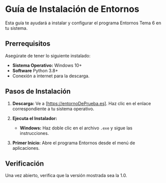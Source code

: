 # Guía de Instalación de Entornos

Esta guía te ayudará a instalar y configurar el programa Entornos Tema 6 en tu sistema.

## Prerrequisitos

Asegúrate de tener lo siguiente instalado:

* **Sistema Operativo:** Windows 10+
* **Software** Python 3.8+ 
* Conexión a internet para la descarga.

## Pasos de Instalación

1.  **Descarga:** Ve a [https://entornoDePrueba.es]. Haz clic en el enlace correspondiente a tu sistema operativo.

2.  **Ejecuta el Instalador:**
    * **Windows:** Haz doble clic en el archivo `.exe` y sigue las instrucciones.
   

3.  **Primer Inicio:** Abre el programa Entornos desde el menú de aplicaciones.

## Verificación

Una vez abierto, verifica que la versión mostrada sea la 1.0.

